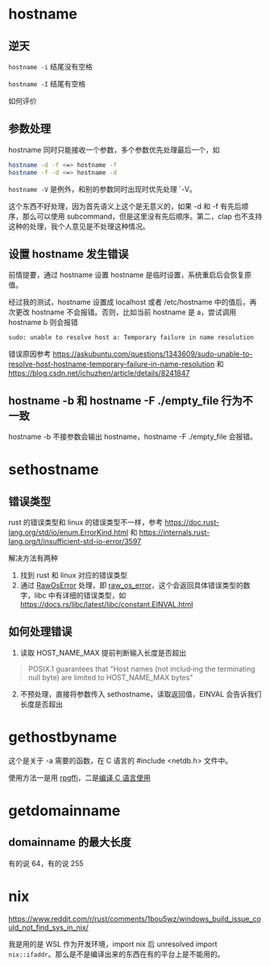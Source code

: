 # hostname

## 逆天

`hostname -i` 结尾没有空格

`hostname -I` 结尾有空格

如何评价

## 参数处理

hostname 同时只能接收一个参数，多个参数优先处理最后一个，如

```sh
hostname -d -f <=> hostname -f
hostname -f -d <=> hostname -d
```

`hostname -V` 是例外，和别的参数同时出现时优先处理 `-V。

这个东西不好处理，因为首先语义上这个是无意义的，如果 -d 和 -f 有先后顺序，那么可以使用 subcommand，但是这里没有先后顺序。第二，clap 也不支持这种的处理，我个人意见是不处理这种情况。

## 设置 hostname 发生错误

前情提要，通过 hostname 设置 hostname 是临时设置，系统重启后会恢复原值。

经过我的测试，hostname 设置成 localhost 或者 /etc/hostname 中的值后，再次更改 hostname 不会报错。否则，比如当前 hostname 是 a，尝试调用 hostname b 则会报错

```sh
sudo: unable to resolve host a: Temporary failure in name resolution
```

错误原因参考 https://askubuntu.com/questions/1343609/sudo-unable-to-resolve-host-hostname-temporary-failure-in-name-resolution 和 https://blog.csdn.net/ichuzhen/article/details/8241847


## hostname -b 和 hostname -F ./empty_file 行为不一致

hostname -b 不接参数会输出 hostname，hostname -F ./empty_file 会报错。

# sethostname

## 错误类型

rust 的错误类型和 linux 的错误类型不一样，参考 https://doc.rust-lang.org/std/io/enum.ErrorKind.html 和 https://internals.rust-lang.org/t/insufficient-std-io-error/3597

解决方法有两种

1. 找到 rust 和 linux 对应的错误类型
2. 通过 [RawOsError](https://doc.rust-lang.org/std/io/type.RawOsError.html#) 处理，即 [raw_os_error](https://doc.rust-lang.org/std/io/struct.Error.html#method.raw_os_error)，这个会返回具体错误类型的数字，libc 中有详细的错误类型，如 https://docs.rs/libc/latest/libc/constant.EINVAL.html

## 如何处理错误

1. 读取 HOST_NAME_MAX 提前判断输入长度是否超出

> POSIX.1 guarantees that "Host names (not includ‐ing the terminating null byte) are limited to HOST_NAME_MAX bytes"

2. 不预处理，直接将参数传入 sethostname，读取返回值，EINVAL 会告诉我们长度是否超出

# gethostbyname

这个是关于 -a 需要的函数，在 C 语言的 #include <netdb.h> 文件中。

使用方法一是用 [rpgffi](https://docs.rs/rpgffi/latest/i686-apple-darwin/rpgffi/fn.gethostbyname.html)，二是[编译 C 语言使用](https://docs.rust-embedded.org/book/interoperability/c-with-rust.html)

# getdomainname

## domainname 的最大长度

有的说 64，有的说 255

# nix

https://www.reddit.com/r/rust/comments/1bou5wz/windows_build_issue_could_not_find_sys_in_nix/

我是用的是 WSL 作为开发环境，import nix 后 unresolved import `nix::ifaddr`。那么是不是编译出来的东西在有的平台上是不能用的。
